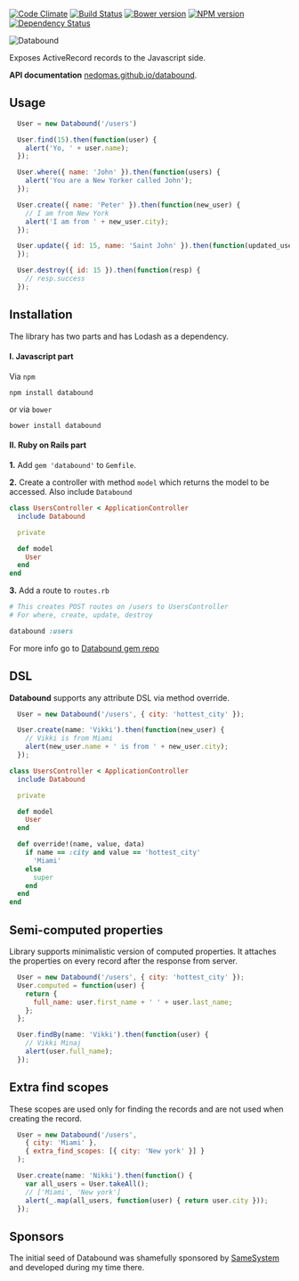 [![Code Climate](https://codeclimate.com/github/Nedomas/databound.js/badges/gpa.svg)](https://codeclimate.com/github/Nedomas/databound.js)
[![Build Status](https://travis-ci.org/Nedomas/databound.svg)](https://travis-ci.org/Nedomas/databound)
[![Bower version](https://badge.fury.io/bo/databound.svg)](http://badge.fury.io/bo/databound)
[![NPM version](https://badge.fury.io/js/databound.svg)](http://badge.fury.io/js/databound)
[![Dependency Status](https://gemnasium.com/Nedomas/databound.svg)](https://gemnasium.com/Nedomas/databound)

![Databound](https://cloud.githubusercontent.com/assets/1877286/4743542/df89dcec-5a28-11e4-9114-6f383fe269cb.png)

Exposes ActiveRecord records to the Javascript side.

**API documentation** [nedomas.github.io/databound](http://nedomas.github.io/databound/src/databound.html).

## Usage

```js
  User = new Databound('/users')

  User.find(15).then(function(user) {
    alert('Yo, ' + user.name);
  });

  User.where({ name: 'John' }).then(function(users) {
    alert('You are a New Yorker called John');
  });

  User.create({ name: 'Peter' }).then(function(new_user) {
    // I am from New York
    alert('I am from ' + new_user.city);
  });

  User.update({ id: 15, name: 'Saint John' }).then(function(updated_user) {
  });

  User.destroy({ id: 15 }).then(function(resp) {
    // resp.success
  });
```

## Installation

The library has two parts and has Lodash as a dependency.

#### I. Javascript part

Via ``npm``

```
npm install databound
```

or via ``bower``

```
bower install databound
```

#### II. Ruby on Rails part

**1.** Add ``gem 'databound'`` to ``Gemfile``.

**2.** Create a controller with method ``model`` which returns the model to be accessed.
Also include ``Databound``

```ruby
class UsersController < ApplicationController
  include Databound

  private

  def model
    User
  end
end
```

**3.** Add a route to ``routes.rb``

```ruby
# This creates POST routes on /users to UsersController
# For where, create, update, destroy

databound :users
```

For more info go to [Databound gem repo](https://github.com/Nedomas/databound-rails)

## DSL

**Databound** supports any attribute DSL via method override.

```js
  User = new Databound('/users', { city: 'hottest_city' });

  User.create(name: 'Vikki').then(function(new_user) {
    // Vikki is from Miami
    alert(new_user.name + ' is from ' + new_user.city);
  });
```

```ruby
class UsersController < ApplicationController
  include Databound

  private

  def model
    User
  end

  def override!(name, value, data)
    if name == :city and value == 'hottest_city'
      'Miami'
    else
      super
    end
  end
end
```

## Semi-computed properties

Library supports minimalistic version of computed properties.
It attaches the properties on every record after the response from server.

```js
  User = new Databound('/users', { city: 'hottest_city' });
  User.computed = function(user) {
    return {
      full_name: user.first_name + ' ' + user.last_name;
    };
  };

  User.findBy(name: 'Vikki').then(function(user) {
    // Vikki Minaj
    alert(user.full_name);
  });
```

## Extra find scopes

These scopes are used only for finding the records and are not used when creating the record.

```js
  User = new Databound('/users',
    { city: 'Miami' },
    { extra_find_scopes: [{ city: 'New york' }] }
  );

  User.create(name: 'Nikki').then(function() {
    var all_users = User.takeAll();
    // ['Miami', 'New york']
    alert(_.map(all_users, function(user) { return user.city }));
  });
```

## Sponsors

The initial seed of Databound was shamefully sponsored by [SameSystem](http://www.samesystem.com) and
developed during my time there.
